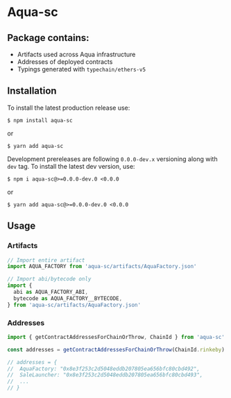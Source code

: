 # Aqua-sc
## Package contains:
- Artifacts used across Aqua infrastructure
- Addresses of deployed contracts
- Typings generated with `typechain/ethers-v5`

## Installation

To install the latest production release use:

```shell 
$ npm install aqua-sc
```
or
```shell 
$ yarn add aqua-sc
```

Development prereleases are following `0.0.0-dev.x` versioning along with `dev` tag. To install the latest dev version, use:
```shell 
$ npm i aqua-sc@>=0.0.0-dev.0 <0.0.0
```
or
```shell
$ yarn add aqua-sc@>=0.0.0-dev.0 <0.0.0
```

## Usage
### Artifacts
```ts
// Import entire artifact
import AQUA_FACTORY from 'aqua-sc/artifacts/AquaFactory.json'

// Import abi/bytecode only
import {
  abi as AQUA_FACTORY_ABI,
  bytecode as AQUA_FACTORY__BYTECODE,
} from 'aqua-sc/artifacts/AquaFactory.json'
```

### Addresses

```ts
import { getContractAddressesForChainOrThrow, ChainId } from 'aqua-sc'

const addresses = getContractAddressesForChainOrThrow(ChainId.rinkeby)

// addresses = {
// 	AquaFactory: "0x8e3f253c2d5048eddb207805ea656bfc80cbd492",
// 	SaleLauncher: "0x8e3f253c2d5048eddb207805ea656bfc80cbd493",
// 	...
// }
```
